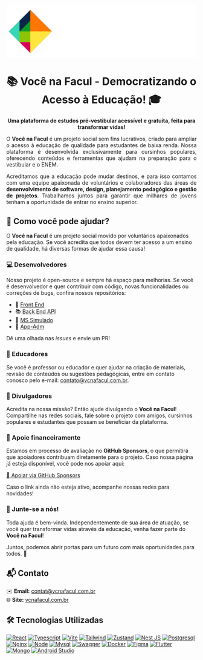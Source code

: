 <main>
  <div align="center" id="top"> 
    <a href="https://vcnafacul.com.br" target="_blank">
      <img src="/assets/Logo-transparente.png" alt="Logo">
    </a>
  </div>

  <h1 align="center">📚 Você na Facul - Democratizando o Acesso à Educação! 🎓</h1>

  <p align="center">
    <strong>Uma plataforma de estudos pré-vestibular acessível e gratuita, feita para transformar vidas!</strong>
  </p>

  <p align="justify">
    O <strong>Você na Facul</strong> é um projeto social sem fins lucrativos, criado para ampliar o acesso à educação 
    de qualidade para estudantes de baixa renda. Nossa plataforma é desenvolvida exclusivamente para cursinhos populares, 
    oferecendo conteúdos e ferramentas que ajudam na preparação para o vestibular e o ENEM.
  </p>

  <p align="justify">
    Acreditamos que a educação pode mudar destinos, e para isso contamos com uma equipe apaixonada de voluntários e 
    colaboradores das áreas de <strong>desenvolvimento de software, design, planejamento pedagógico e gestão de projetos</strong>. 
    Trabalhamos juntos para garantir que milhares de jovens tenham a oportunidade de entrar no ensino superior.
  </p>

  <h2>🤝 Como você pode ajudar?</h2>
  

O **Você na Facul** é um projeto social movido por voluntários apaixonados pela educação. Se você acredita que todos devem ter acesso a um ensino de qualidade, há diversas formas de ajudar essa causa!  

### 💻 Desenvolvedores  
Nosso projeto é open-source e sempre há espaço para melhorias. Se você é desenvolvedor e quer contribuir com código, novas funcionalidades ou correções de bugs, confira nossos repositórios:  

- 🚀 [Front End](https://github.com/vcnafacul/client-vcnafacul)  
- 📚 [Back End API](https://github.com/vcnafacul/api-vcnafacul)  
- 🧪 [MS Simulado](https://github.com/vcnafacul/ms-simulado)  
- 📱 [App-Adm](https://github.com/vcnafacul/vcnafacul_app)  

Dê uma olhada nas *issues* e envie um PR!  

### 📖 Educadores  
Se você é professor ou educador e quer ajudar na criação de materiais, revisão de conteúdos ou sugestões pedagógicas, entre em contato conosco pelo e-mail: [contato@vcnafacul.com.br](mailto:contato@vcnafacul.com.br).  

### 📢 Divulgadores  
Acredita na nossa missão? Então ajude divulgando o **Você na Facul**! Compartilhe nas redes sociais, fale sobre o projeto com amigos, cursinhos populares e estudantes que possam se beneficiar da plataforma.  

### 💙 Apoie financeiramente  
Estamos em processo de avaliação no **GitHub Sponsors**, o que permitirá que apoiadores contribuam diretamente para o projeto. Caso nossa página já esteja disponível, você pode nos apoiar aqui:  

[💖 Apoiar via GitHub Sponsors](https://github.com/sponsors/vcnafacul/)  

Caso o link ainda não esteja ativo, acompanhe nossas redes para novidades!  

### 🙌 Junte-se a nós!  
Toda ajuda é bem-vinda. Independentemente de sua área de atuação, se você quer transformar vidas através da educação, venha fazer parte do **Você na Facul**!  

Juntos, podemos abrir portas para um futuro com mais oportunidades para todos. 🚀  

  <h2>📬 Contato</h2>
  <div>✉️ <strong>Email:</strong> <a href="mailto:contat@vcnafacul.com.br">contat@vcnafacul.com.br</a></div>
  <div>
    🌐 <strong>Site:</strong> 
    <a href="https://vcnafacul.com.br">vcnafacul.com.br</a>
  </div>

  <h2>🛠️ Tecnologias Utilizadas</h2>

 [![React](https://img.shields.io/badge/-React-61DAFB?style=flat&logo=react&logoColor=white)](https://react.dev/)
 [![Typescript](https://img.shields.io/badge/-Typescript-3178C6?style=flat&logo=typescript&logoColor=white)](https://www.typescriptlang.org/)
 [![Vite](https://img.shields.io/badge/-Vite-646CFF?style=flat&logo=vite&logoColor=white)](https://vite.dev/)
 [![Tailwind](https://img.shields.io/badge/-Tailwind-38B2AC?style=flat&logo=tailwind-css&logoColor=white)](https://tailwindcss.com/)
 [![Zustand](https://img.shields.io/badge/-Zustand-000?style=flat&logo=zustand&logoColor=white)](https://zustand-demo.pmnd.rs/)
 [![Nest JS](https://img.shields.io/badge/-NestJS-E0234E?style=flat&logo=nestjs&logoColor=white)](https://nestjs.com/)
 [![Postgresql](https://img.shields.io/badge/-Postgresql-336791?style=flat&logo=postgresql&logoColor=white)](https://www.postgresql.org/)
 [![Nginx](https://img.shields.io/badge/-Nginx-269539?style=flat&logo=nginx&logoColor=white)](https://nginx.org/en/)
 [![Node](https://img.shields.io/badge/-Node-339933?style=flat&logo=node.js&logoColor=white)](https://nodejs.org/en)
 [![Mysql](https://img.shields.io/badge/-Mysql-4479A1?style=flat&logo=mysql&logoColor=white)](https://www.mysql.com/)
 [![Swagger](https://img.shields.io/badge/-Swagger-85EA2D?style=flat&logo=swagger&logoColor=black)](https://swagger.io/)
 [![Docker](https://img.shields.io/badge/-Docker-2496ED?style=flat&logo=docker&logoColor=white)](https://www.docker.com/)
 [![Figma](https://img.shields.io/badge/-Figma-F24E1E?style=flat&logo=figma&logoColor=white)](https://www.figma.com/)
 [![Flutter](https://img.shields.io/badge/-Flutter-02569B?style=flat&logo=flutter&logoColor=white)](https://flutter.dev/)
 [![Mongo](https://img.shields.io/badge/-Mongo-47A248?style=flat&logo=mongodb&logoColor=white)](https://www.mongodb.com/)
 [![Android Studio](https://img.shields.io/badge/-Android-3DDC84?style=flat&logo=android&logoColor=white)](https://developer.android.com/studio?gad_source=1&gclid=Cj0KCQjwyL24BhCtARIsALo0fSCm5HC_WNjMLeSGsHUKnDvYUvNm9x7AwLrVOCATI_eQU-l-ssdlUm8aApfWEALw_wcB&gclsrc=aw.ds&hl=pt-br)

</main>
